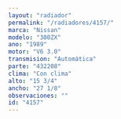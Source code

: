 ```yaml
---
layout: "radiador"
permalink: "/radiadores/4157/"
marca: "Nissan"
modelo: "300ZX"
ano: "1989"
motor: "V6 3.0"
transmision: "Automática"
parte: "432208"
clima: "Con clima"
alto: "15 3/4"
ancho: "27 1/8"
observaciones: ""
id: "4157"
---
```


